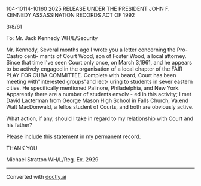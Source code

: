 104-10114-10160 2025 RELEASE UNDER THE PRESIDENT JOHN F. KENNEDY ASSASSINATION RECORDS ACT OF 1992

3/8/61

To: Mr. Jack Kennedy
WH/L/Security

Mr. Kennedy,
Several months ago I wrote you a letter concerning the Pro-Castro centi-
mants of Court Wood, son of Foster Wood, a local attorney. Since that time I've
seen Court only once, on March 3,1961, and he appears to be actively engaged
in the organisation of a local chapter of the FAIR PLAY FOR CUBA COMMITTEE.
Complete with beard, Court has been meeting with"interested groups"and lect-
uring to students in sever eastern cities. He specifically mentioned Palinore,
Philadelphia, and New York. Apparently there are a number of students envolv -
ed in this activity; I met David Lacterman from George Mason High School in
Falls Church, Va.end Walt MacDonwald, a fellos student of Courts, and both
are obviously active.

What action, if any, should I take in regard to my relationship with
Court and his father?

Please include this statement in my permanent record.

THANK YOU

Michael Stratton
WH/L/Reg.
Ex. 2929


---
Converted with [doctly.ai](https://doctly.ai)